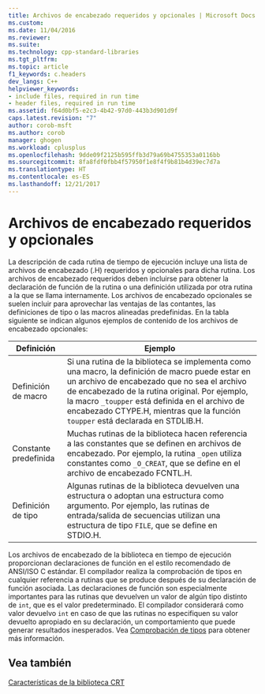 ```yaml
---
title: Archivos de encabezado requeridos y opcionales | Microsoft Docs
ms.custom: 
ms.date: 11/04/2016
ms.reviewer: 
ms.suite: 
ms.technology: cpp-standard-libraries
ms.tgt_pltfrm: 
ms.topic: article
f1_keywords: c.headers
dev_langs: C++
helpviewer_keywords:
- include files, required in run time
- header files, required in run time
ms.assetid: f64d0bf5-e2c3-4b42-97d0-443b3d901d9f
caps.latest.revision: "7"
author: corob-msft
ms.author: corob
manager: ghogen
ms.workload: cplusplus
ms.openlocfilehash: 9dde09f2125b595ffb3d79a69b4755353a0116bb
ms.sourcegitcommit: 8fa8fdf0fbb4f57950f1e8f4f9b81b4d39ec7d7a
ms.translationtype: HT
ms.contentlocale: es-ES
ms.lasthandoff: 12/21/2017
---
```

# <a name="required-and-optional-header-files"></a>Archivos de encabezado requeridos y opcionales
La descripción de cada rutina de tiempo de ejecución incluye una lista de archivos de encabezado (.H) requeridos y opcionales para dicha rutina. Los archivos de encabezado requeridos deben incluirse para obtener la declaración de función de la rutina o una definición utilizada por otra rutina a la que se llama internamente. Los archivos de encabezado opcionales se suelen incluir para aprovechar las ventajas de las contantes, las definiciones de tipo o las macros alineadas predefinidas. En la tabla siguiente se indican algunos ejemplos de contenido de los archivos de encabezado opcionales:  
  
|Definición|Ejemplo|  
|----------------|-------------|  
|Definición de macro|Si una rutina de la biblioteca se implementa como una macro, la definición de macro puede estar en un archivo de encabezado que no sea el archivo de encabezado de la rutina original. Por ejemplo, la macro `_toupper` está definida en el archivo de encabezado CTYPE.H, mientras que la función `toupper` está declarada en STDLIB.H.|  
|Constante predefinida|Muchas rutinas de la biblioteca hacen referencia a las constantes que se definen en archivos de encabezado. Por ejemplo, la rutina `_open` utiliza constantes como `_O_CREAT`, que se define en el archivo de encabezado FCNTL.H.|  
|Definición de tipo|Algunas rutinas de la biblioteca devuelven una estructura o adoptan una estructura como argumento. Por ejemplo, las rutinas de entrada/salida de secuencias utilizan una estructura de tipo `FILE`, que se define en STDIO.H.|  
  
 Los archivos de encabezado de la biblioteca en tiempo de ejecución proporcionan declaraciones de función en el estilo recomendado de ANSI/ISO C estándar. El compilador realiza la comprobación de tipos en cualquier referencia a rutinas que se produce después de su declaración de función asociada. Las declaraciones de función son especialmente importantes para las rutinas que devuelven un valor de algún tipo distinto de `int`, que es el valor predeterminado. El compilador considerará como valor devuelvo `int` en caso de que las rutinas no especifiquen su valor devuelto apropiado en su declaración, un comportamiento que puede generar resultados inesperados. Vea [Comprobación de tipos](../c-runtime-library/type-checking-crt.md) para obtener más información.  
  
## <a name="see-also"></a>Vea también  
 [Características de la biblioteca CRT](../c-runtime-library/crt-library-features.md)